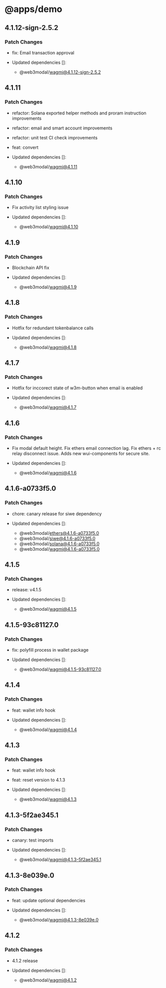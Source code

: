 # @apps/demo

## 4.1.12-sign-2.5.2

### Patch Changes

- fix: Email transaction approval

- Updated dependencies []:
  - @web3modal/wagmi@4.1.12-sign-2.5.2

## 4.1.11

### Patch Changes

- refactor: Solana exported helper methods and proram instruction improvements
- refactor: email and smart account improvements
- refactor: unit test CI check improvements
- feat: convert

- Updated dependencies []:
  - @web3modal/wagmi@4.1.11

## 4.1.10

### Patch Changes

- Fix activity list styling issue

- Updated dependencies []:
  - @web3modal/wagmi@4.1.10

## 4.1.9

### Patch Changes

- Blockchain API fix

- Updated dependencies []:
  - @web3modal/wagmi@4.1.9

## 4.1.8

### Patch Changes

- Hotfix for redundant tokenbalance calls

- Updated dependencies []:
  - @web3modal/wagmi@4.1.8

## 4.1.7

### Patch Changes

- Hotfix for inccorect state of w3m-button when email is enabled

- Updated dependencies []:
  - @web3modal/wagmi@4.1.7

## 4.1.6

### Patch Changes

- Fix modal default height. Fix ethers email connection lag. Fix ethers + rc relay disconnect issue. Adds new wui-components for secure site.

- Updated dependencies []:
  - @web3modal/wagmi@4.1.6

## 4.1.6-a0733f5.0

### Patch Changes

- chore: canary release for siwe dependency

- Updated dependencies []:
  - @web3modal/ethers@4.1.6-a0733f5.0
  - @web3modal/siwe@4.1.6-a0733f5.0
  - @web3modal/solana@4.1.6-a0733f5.0
  - @web3modal/wagmi@4.1.6-a0733f5.0

## 4.1.5

### Patch Changes

- release: v4.1.5

- Updated dependencies []:
  - @web3modal/wagmi@4.1.5

## 4.1.5-93c81127.0

### Patch Changes

- fix: polyfill process in wallet package

- Updated dependencies []:
  - @web3modal/wagmi@4.1.5-93c81127.0

## 4.1.4

### Patch Changes

- feat: wallet info hook

- Updated dependencies []:
  - @web3modal/wagmi@4.1.4

## 4.1.3

### Patch Changes

- feat: wallet info hook

- feat: reset version to 4.1.3

- Updated dependencies []:
  - @web3modal/wagmi@4.1.3

## 4.1.3-5f2ae345.1

### Patch Changes

- canary: test imports

- Updated dependencies []:
  - @web3modal/wagmi@4.1.3-5f2ae345.1

## 4.1.3-8e039e.0

### Patch Changes

- feat: update optional dependencies

- Updated dependencies []:
  - @web3modal/wagmi@4.1.3-8e039e.0

## 4.1.2

### Patch Changes

- 4.1.2 release

- Updated dependencies []:
  - @web3modal/wagmi@4.1.2
